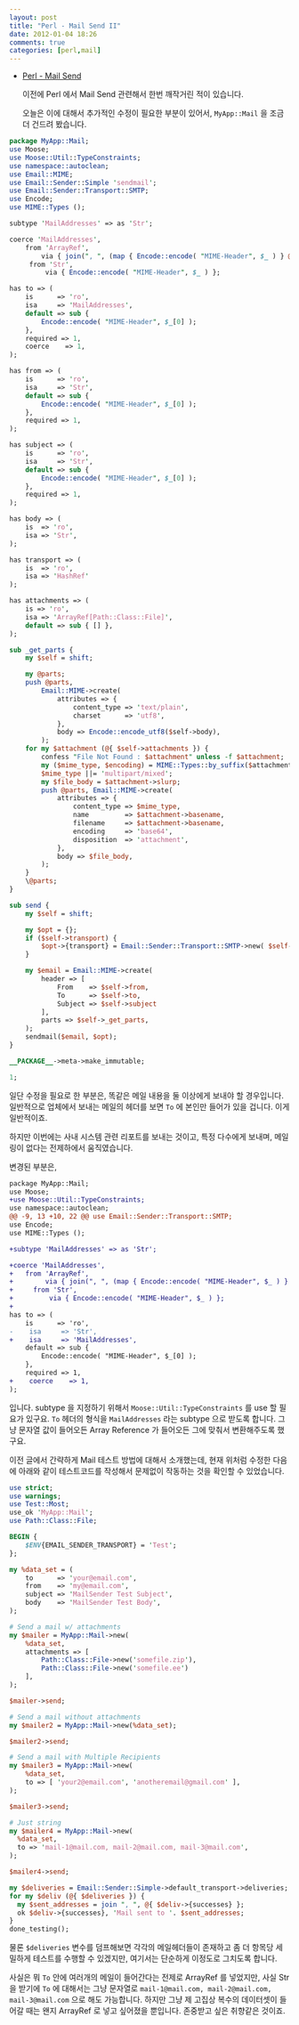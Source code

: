 ```yaml
---
layout: post
title: "Perl - Mail Send II"
date: 2012-01-04 18:26
comments: true
categories: [perl,mail] 
---
```


* [Perl - Mail Send][myentry-mail]

  이전에 Perl 에서 Mail Send 관련해서 한번 깨작거린 적이 있습니다.

  오늘은 이에 대해서 추가적인 수정이 필요한 부분이 있어서, `MyApp::Mail` 을 조금 더 건드려 봤습니다.

``` perl
package MyApp::Mail;
use Moose;
use Moose::Util::TypeConstraints;
use namespace::autoclean;
use Email::MIME;
use Email::Sender::Simple 'sendmail';
use Email::Sender::Transport::SMTP;
use Encode;
use MIME::Types ();

subtype 'MailAddresses' => as 'Str';

coerce 'MailAddresses',
    from 'ArrayRef',
        via { join(", ", (map { Encode::encode( "MIME-Header", $_ ) } @{ $_ })) };
     from 'Str',
         via { Encode::encode( "MIME-Header", $_ ) };

has to => (
    is      => 'ro',
    isa     => 'MailAddresses',
    default => sub {
        Encode::encode( "MIME-Header", $_[0] );
    },
    required => 1,
    coerce    => 1,
);

has from => (
    is      => 'ro',
    isa     => 'Str',
    default => sub {
        Encode::encode( "MIME-Header", $_[0] );
    },
    required => 1,
);

has subject => (
    is      => 'ro',
    isa     => 'Str',
    default => sub {
        Encode::encode( "MIME-Header", $_[0] );
    },
    required => 1,
);

has body => (
    is  => 'ro',
    isa => 'Str',
);

has transport => (
    is  => 'ro',
    isa => 'HashRef'
);

has attachments => (
    is => 'ro',
    isa => 'ArrayRef[Path::Class::File]',
    default => sub { [] },
);

sub _get_parts {
    my $self = shift;

    my @parts;
    push @parts,
        Email::MIME->create(
            attributes => {
                content_type => 'text/plain',
                charset      => 'utf8',
            },
            body => Encode::encode_utf8($self->body),
        );
    for my $attachment (@{ $self->attachments }) {
        confess "File Not Found : $attachment" unless -f $attachment;
        my ($mime_type, $encoding) = MIME::Types::by_suffix($attachment->basename);
        $mime_type ||= 'multipart/mixed';
        my $file_body = $attachment->slurp;
        push @parts, Email::MIME->create(
            attributes => {
                content_type => $mime_type,
                name         => $attachment->basename,
                filename     => $attachment->basename,
                encoding     => 'base64',
                disposition  => 'attachment',
            },
            body => $file_body,
        );
    }
    \@parts;
}

sub send {
    my $self = shift;

    my $opt = {};
    if ($self->transport) {
        $opt->{transport} = Email::Sender::Transport::SMTP->new( $self->transport );
    }

    my $email = Email::MIME->create(
        header => [
            From    => $self->from,
            To      => $self->to,
            Subject => $self->subject
        ],
        parts => $self->_get_parts,
    );
    sendmail($email, $opt);
}

__PACKAGE__->meta->make_immutable;

1;
```

  일단 수정을 필요로 한 부분은, 똑같은 메일 내용을 둘 이상에게  보내야 할 경우입니다. 일반적으로 업체에서 보내는 메일의 헤더를 보면 `To` 에 본인만 들어가 있을 겁니다. 이게 일반적이죠.
  
  하지만 이번에는 사내 시스템 관련 리포트를 보내는 것이고, 특정 다수에게 보내며, 메일링이 없다는 전제하에서 움직였습니다.

변경된 부분은,

``` diff
package MyApp::Mail;
use Moose;
+use Moose::Util::TypeConstraints;
use namespace::autoclean;
@@ -9, 13 +10, 22 @@ use Email::Sender::Transport::SMTP;
use Encode;
use MIME::Types ();

+subtype 'MailAddresses' => as 'Str';

+coerce 'MailAddresses',
+   from 'ArrayRef',
+        via { join(", ", (map { Encode::encode( "MIME-Header", $_ ) } @{ $_ })) };
+     from 'Str',
+         via { Encode::encode( "MIME-Header", $_ ) };
+
has to => (
    is      => 'ro',
-    isa     => 'Str',
+    isa     => 'MailAddresses',
    default => sub {
        Encode::encode( "MIME-Header", $_[0] );
    },
    required => 1,
+    coerce    => 1,
);
```

  입니다. subtype 을 지정하기 위해서 `Moose::Util::TypeConstraints` 를 use 할 필요가 있구요. `To` 헤더의 형식을 `MailAddresses` 라는 subtype 으로 받도록 합니다. 그냥 문자열 값이 들어오든 Array Reference 가 들어오든 그에 맞춰서 변환해주도록 했구요.

  이전 글에서 간략하게 Mail 테스트 방법에 대해서 소개했는데, 현재 위처럼 수정한 다음에 아래와 같이 테스트코드를 작성해서 문제없이 작동하는 것을 확인할 수 있었습니다.

``` perl send-mail.t
use strict;
use warnings;
use Test::Most;
use_ok 'MyApp::Mail';
use Path::Class::File;

BEGIN {
    $ENV{EMAIL_SENDER_TRANSPORT} = 'Test';
};

my %data_set = (
    to      => 'your@email.com',
    from    => 'my@email.com',
    subject => 'MailSender Test Subject',
    body    => 'MailSender Test Body',
);

# Send a mail w/ attachments
my $mailer = MyApp::Mail->new(
    %data_set,
    attachments => [ 
        Path::Class::File->new('somefile.zip'),
        Path::Class::File->new('somefile.ee')
    ],
);

$mailer->send;

# Send a mail without attachments
my $mailer2 = MyApp::Mail->new(%data_set);

$mailer2->send;

# Send a mail with Multiple Recipients
my $mailer3 = MyApp::Mail->new(
    %data_set,
    to => [ 'your2@email.com', 'anotheremail@gmail.com' ],
);

$mailer3->send;

# Just string
my $mailer4 = MyApp::Mail->new(
  %data_set,
  to => 'mail-1@mail.com, mail-2@mail.com, mail-3@mail.com',
);

$mailer4->send;

my $deliveries = Email::Sender::Simple->default_transport->deliveries;
for my $deliv (@{ $deliveries }) {
  my $sent_addresses = join ", ", @{ $deliv->{successes} };
  ok $deliv->{successes}, 'Mail sent to '. $sent_addresses;
}
done_testing();
```

  물론 `$deliveries` 변수를 덤프해보면 각각의 메일헤더들이 존재하고 좀 더 항목당 세밀하게 테스트를  수행할 수 있겠지만, 여기서는 단순하게 이정도로 그치도록 합니다.
 
  사실은 뭐 `To` 안에 여러개의 메일이 들어간다는 전제로 ArrayRef 를 넣었지만, 사실 Str 을 받기에 `To` 에 대해서는 그냥 문자열로 `mail-1@mail.com, mail-2@mail.com, mail-3@mail.com` 으로 해도 가능합니다. 하지만 그냥 제 고집상 복수의 데이터셋이 들어갈 때는 왠지 ArrayRef 로 넣고 싶어졌을 뿐입니다. 존중받고 싶은 취향같은 것이죠.

[myentry-mail]:http://jeen.github.com/blog/2011/12/29/perl-email-send/